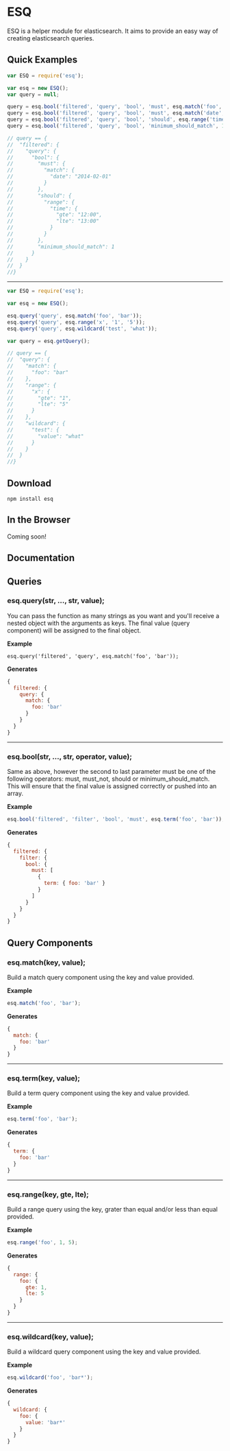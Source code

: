 # ESQ

ESQ is a helper module for elasticsearch. It aims to provide an easy way of creating elasticsearch queries.

## Quick Examples

```javascript
var ESQ = require('esq');

var esq = new ESQ();
var query = null;

query = esq.bool('filtered', 'query', 'bool', 'must', esq.match('foo', 'bar'));
query = esq.bool('filtered', 'query', 'bool', 'must', esq.match('date', '2014-02-01'));
query = esq.bool('filtered', 'query', 'bool', 'should', esq.range('time', '12:00', '13:00'));
query = esq.bool('filtered', 'query', 'bool', 'minimum_should_match', 1);

// query == {
//  "filtered": {
//    "query": {
//      "bool": {
//        "must": {
//          "match": {
//            "date": "2014-02-01"
//          }
//        },
//        "should": {
//          "range": {
//            "time": {
//              "gte": "12:00",
//              "lte": "13:00"
//            }
//          }
//        },
//        "minimum_should_match": 1
//      }
//    }
//  }
//}
```
---
```javascript
var ESQ = require('esq');

var esq = new ESQ();

esq.query('query', esq.match('foo', 'bar'));
esq.query('query', esq.range('x', '1', '5'));
esq.query('query', esq.wildcard('test', 'what'));

var query = esq.getQuery();

// query == {
//  "query": {
//    "match": {
//      "foo": "bar"
//    },
//    "range": {
//      "x": {
//        "gte": "1",
//        "lte": "5"
//      }
//    },
//    "wildcard": {
//      "test": {
//        "value": "what"
//      }
//    }
//  }
//}
```

## Download

```
npm install esq
```

## In the Browser

Coming soon!

## Documentation


## Queries

### esq.query(str, ..., str, value);
You can pass the function as many strings as you want and you'll receive a nested object with the arguments as keys. The final value (query component) will be assigned to the final object.

__Example__
```
esq.query('filtered', 'query', esq.match('foo', 'bar'));
```

__Generates__
```javascript
{
  filtered: {
    query: {
      match: {
        foo: 'bar'
      }
    }
  }
}
```

---
### esq.bool(str, ..., str, operator, value);
Same as above, however the second to last parameter must be one of the following operators: must, must_not, should or minimum_should_match. This will ensure that the final value is assigned correctly or pushed into an array.

__Example__
```javascript
esq.bool('filtered', 'filter', 'bool', 'must', esq.term('foo', 'bar'));
```

__Generates__
```javascript
{
  filtered: {
    filter: {
      bool: {
        must: [
          {
            term: { foo: 'bar' }
          }
        ]
      }
    }
  }
}
```

## Query Components

### esq.match(key, value);
Build a match query component using the key and value provided.

__Example__
```javascript
esq.match('foo', 'bar');
```

__Generates__
```javascript
{
  match: {
    foo: 'bar'
  }
}
```

---
### esq.term(key, value);
Build a term query component using the key and value provided.

__Example__
```javascript
esq.term('foo', 'bar');
```

__Generates__
```javascript
{
  term: {
    foo: 'bar'
  }
}
```

---
### esq.range(key, gte, lte);
Build a range query using the key, grater than equal and/or less than equal provided.

__Example__
```javascript
esq.range('foo', 1, 5);
```

__Generates__
```javascript
{
  range: {
    foo: {
      gte: 1,
      lte: 5
    }
  }
}
```

---
### esq.wildcard(key, value);
Build a wildcard query component using the key and value provided.

__Example__
```javascript
esq.wildcard('foo', 'bar*');
```

__Generates__
```javascript
{
  wildcard: {
    foo: {
      value: 'bar*'
    }
  }
}
```
